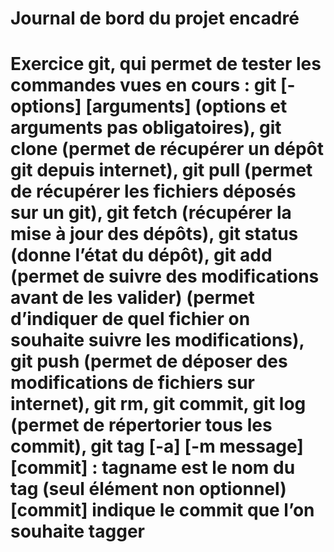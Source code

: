 # Journal de bord du projet encadré 
# Exercice git, qui permet de tester les commandes vues en cours : git <sous commande> [-options] [arguments] (options et arguments pas obligatoires), git clone (permet de récupérer un dépôt git depuis internet), git pull (permet de récupérer les fichiers déposés sur un git), git fetch (récupérer la mise à jour des dépôts), git status (donne l’état du dépôt), git add (permet de suivre des modifications avant de les valider) <FILE>  (permet d’indiquer de quel fichier on souhaite suivre les modifications), git push (permet de déposer des modifications de fichiers sur internet), git rm, git commit, git log (permet de répertorier tous les commit), git tag [-a] [-m message] <tagname> [commit] : tagname est le nom du tag (seul élément non optionnel) [commit] indique le commit que l’on souhaite tagger #
